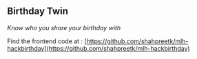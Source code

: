 ## Birthday Twin

_Know who you share your birthday with_

Find the frontend code at : [https://github.com/shahpreetk/mlh-hackbirthday](https://github.com/shahpreetk/mlh-hackbirthday)
